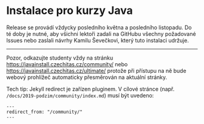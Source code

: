 Instalace pro kurzy Java
========================

Release se provádí vždycky posledního května a posledního listopadu.
Do té doby je nutné, aby všichni lektoři zadali na GitHubu všechny požadované Issues
nebo zaslali návrhy Kamilu Ševečkovi, který tuto instalaci udržuje.

----

Pozor, odkazujte studenty vždy na stránku https://javainstall.czechitas.cz/community/
nebo https://javainstall.czechitas.cz/ultimate/
protože při přístupu na ně bude webový prohlížeč automaticky přesměrován na aktuální stránky.

Tech tip: Jekyll redirect je zařízen pluginem. V cílové stránce (např. `/docs/2019-podzim/community/index.md`) musí být uvedeno:
~~~~
---
redirect_from: "/community/"
---
~~~~
